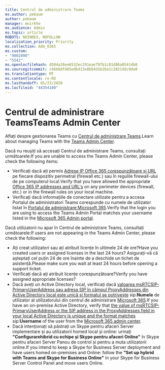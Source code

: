 ```yaml
---
title: Centrul de administrare Teams
ms.author: pebaum
author: pebaum
manager: mnirkhe
ms.audience: Admin
ms.topic: article
ROBOTS: NOINDEX, NOFOLLOW
localization_priority: Priority
ms.collection: Adm_O365
ms.custom:
- "9002890"
- "5542"
ms.openlocfilehash: d504a26ee6532ec291eae797b1c81d86a05414b0
ms.sourcegitcommit: c46b8df485edbd13e8bb4d1b2ba1c2821ddc9da0
ms.translationtype: MT
ms.contentlocale: ro-RO
ms.lasthandoff: 05/23/2020
ms.locfileid: "44354100"
---
```

# <a name="teams-admin-center"></a><span data-ttu-id="33c30-102">Centrul de administrare Teams</span><span class="sxs-lookup"><span data-stu-id="33c30-102">Teams Admin Center</span></span>

<span data-ttu-id="33c30-103">Aflați despre gestionarea Teams cu [Centrul de administrare Teams](https://docs.microsoft.com/microsoftteams/manage-teams-skypeforbusiness-admin-center).</span><span class="sxs-lookup"><span data-stu-id="33c30-103">Learn about managing Teams with the [Teams Admin Center](https://docs.microsoft.com/microsoftteams/manage-teams-skypeforbusiness-admin-center).</span></span>

<span data-ttu-id="33c30-104">Dacă nu reușiți să accesați Centrul de administrare Teams, consultați următoarele:</span><span class="sxs-lookup"><span data-stu-id="33c30-104">If you are unable to access the Teams Admin Center, please check the following items:</span></span>

- <span data-ttu-id="33c30-105">Verificați dacă ați permis [Adrese IP Office 365 corespunzătoare și URL](https://docs.microsoft.com/Office365/Enterprise/office-365-ip-web-service) pe fiecare dispozitiv perimetral (firewall etc.) sau în regulile firewall-ului de pe computerul local.</span><span class="sxs-lookup"><span data-stu-id="33c30-105">Verify that you have allowed the appropriate [Office 365 IP addresses and URL's](https://docs.microsoft.com/Office365/Enterprise/office-365-ip-web-service) on any perimeter devices (firewall, etc.) or in the firewall rules on your local machine.</span></span>
- <span data-ttu-id="33c30-106">Verificați dacă informațiile de conectare utilizate pentru a accesa Portalul de administratori Teams corespunde cu numele de utilizator listat în [Portalul de administrare Microsoft 365](https://admin.microsoft.com/Adminportal/Home?source=applauncher#/users).</span><span class="sxs-lookup"><span data-stu-id="33c30-106">Verify that the login you are using to access the Teams Admin Portal matches your username listed in the [Microsoft 365 Admin portal](https://admin.microsoft.com/Adminportal/Home?source=applauncher#/users).</span></span>

<span data-ttu-id="33c30-107">Dacă utilizatorii nu apar în Centrul de administrare Teams, consultați următoarele:</span><span class="sxs-lookup"><span data-stu-id="33c30-107">If users are not appearing in the Teams Admin Center, please check the following:</span></span>

- <span data-ttu-id="33c30-108">Ați creat utilizatori sau ați atribuit licențe în ultimele 24 de ore?</span><span class="sxs-lookup"><span data-stu-id="33c30-108">Have you created users or assigned licenses in the last 24 hours?</span></span> <span data-ttu-id="33c30-109">Asigurați-vă că așteptați cel puțin 24 de ore înainte de a deschide un tichet de asistență.</span><span class="sxs-lookup"><span data-stu-id="33c30-109">Please make sure you wait at least 24 hours before opening a support ticket.</span></span>
- <span data-ttu-id="33c30-110">Verificați dacă ați atribuit licențe corespunzătoare?</span><span class="sxs-lookup"><span data-stu-id="33c30-110">Verify you have assigned appropriate licenses?</span></span>
- <span data-ttu-id="33c30-111">Dacă aveți un Active Directory local, verificați dacă [valoarea msRTCSIP-PrimaryUserAddress sau adresa SIP în câmpul ProxyAddresses din Active Directory local este unică și formatul se potrivește](https://docs.microsoft.com/skypeforbusiness/troubleshoot/online-configuration/msrtcsip-primaryuseraddress-proxyaddaddress) sip:**Numele** de utilizator al utilizatorului din centrul de administrare [Microsoft 365](https://admin.microsoft.com/Adminportal/Home?source=applauncher#/users).</span><span class="sxs-lookup"><span data-stu-id="33c30-111">If you have an on-premise Active Directory, verify that [the value of msRTCSIP-PrimaryUserAddress or the SIP address in the ProxyAddresses field in your local Active Directory is unique and the format matches](https://docs.microsoft.com/skypeforbusiness/troubleshoot/online-configuration/msrtcsip-primaryuseraddress-proxyaddaddress) sip:**Username** of the user from the [Microsoft 365 admin center](https://admin.microsoft.com/Adminportal/Home?source=applauncher#/users).</span></span>
- <span data-ttu-id="33c30-112">Dacă intenționați să păstrați un Skype pentru afaceri Server implementare și au utilizatorii homed local și online: urmați **"Configurarehibrid cu echipe și Skype pentru afaceri Online"** în Skype pentru afaceri Server Panou de control și pentru a muta utilizatorii online.</span><span class="sxs-lookup"><span data-stu-id="33c30-112">If you intend to keep a Skype for Business Server deployment and have users homed on-premises and Online: follow the **"Set up hybrid with Teams and Skype for Business Online"** in your Skype for Business Server Control Panel and move users Online.</span></span>
